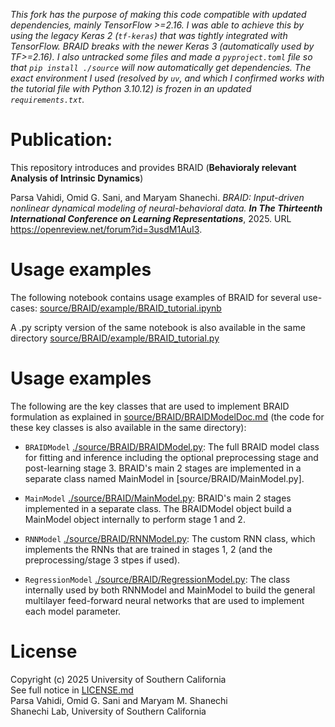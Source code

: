 *This fork has the purpose of making this code compatible with updated dependencies, mainly TensorFlow >=2.16.
I was able to achieve this by using the legacy Keras 2 (`tf-keras`) that was tightly integrated with TensorFlow.
BRAID breaks with the newer Keras 3 (automatically used by TF>=2.16).
I also untracked some files and made a `pyproject.toml` file so that `pip install ./source` will now automatically get dependencies.
The exact environment I used (resolved by `uv`, and which I confirmed works with the tutorial file with Python 3.10.12) is frozen in an updated `requirements.txt`.*

# Publication:
This repository introduces and provides BRAID (**Behavioraly relevant Analysis of Intrinsic Dynamics**)

Parsa Vahidi, Omid G. Sani, and Maryam Shanechi. *BRAID: Input-driven nonlinear dynamical modeling of neural-behavioral data.* ***In The Thirteenth International Conference on Learning
Representations***, 2025. URL https://openreview.net/forum?id=3usdM1AuI3.

# Usage examples
The following notebook contains usage examples of BRAID for several use-cases:
[source/BRAID/example/BRAID_tutorial.ipynb](source/BRAID/example/BRAID_tutorial.ipynb)

A .py scripty version of the same notebook is also available in the same directory [source/BRAID/example/BRAID_tutorial.py](source/BRAID/example/BRAID_tutorial.py)

# Usage examples
The following are the key classes that are used to implement BRAID formulation as explained in [source/BRAID/BRAIDModelDoc.md](source/BRAID/BRAIDModelDoc.md) (the code for these key classes is also available in the same directory):

- `BRAIDModel` [./source/BRAID/BRAIDModel.py](./source/BRAID/BRAIDModel.py): The full BRAID model class for fitting and inference including the optional preprocessing stage and post-learning stage 3. BRAID's main 2 stages are implemented in a separate class named MainModel in [source/BRAID/MainModel.py].

- `MainModel` [./source/BRAID/MainModel.py](./source/BRAID/MainModel.py): BRAID's main 2 stages implemented in a separate class. The BRAIDModel object build a MainModel object internally to perform stage 1 and 2.

- `RNNModel` [./source/BRAID/RNNModel.py](./source/BRAID/RNNModel.py): The custom RNN class, which implements the RNNs that are trained in stages 1, 2 (and the preprocessing/stage 3 stpes if used). 

- `RegressionModel` [./source/BRAID/RegressionModel.py](./source/BRAID/RegressionModel.py): The class internally used by both RNNModel and MainModel to build the general multilayer feed-forward neural networks that are used to implement each model parameter.


# License
Copyright (c) 2025 University of Southern California\
See full notice in [LICENSE.md](LICENSE.md)\
Parsa Vahidi, Omid G. Sani and Maryam M. Shanechi\
Shanechi Lab, University of Southern California
